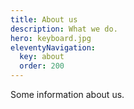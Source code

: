 ```yaml
---
title: About us
description: What we do.
hero: keyboard.jpg
eleventyNavigation:
  key: about
  order: 200
---
```


Some information about us.
